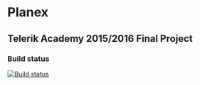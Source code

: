 # Planex
## Telerik Academy 2015/2016 Final Project

### Build status

[![Build status](https://ci.appveyor.com/api/projects/status/8dskbn908e27vevx?svg=true)](https://ci.appveyor.com/project/atanas-georgiev/asp-net-mvc-final-project)

